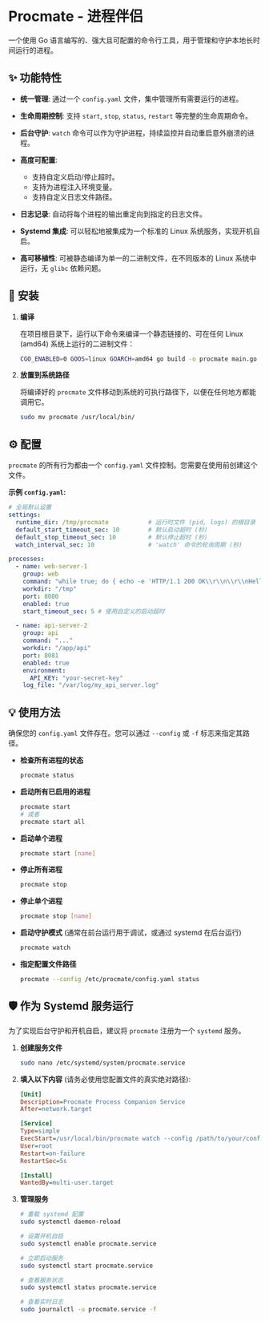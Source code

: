 # Procmate - 进程伴侣

一个使用 Go 语言编写的、强大且可配置的命令行工具，用于管理和守护本地长时间运行的进程。

## ✨ 功能特性

* **统一管理**: 通过一个 `config.yaml` 文件，集中管理所有需要运行的进程。
* **生命周期控制**: 支持 `start`, `stop`, `status`, `restart` 等完整的生命周期命令。
* **后台守护**: `watch` 命令可以作为守护进程，持续监控并自动重启意外崩溃的进程。
* **高度可配置**:

  * 支持自定义启动/停止超时。
  * 支持为进程注入环境变量。
  * 支持自定义日志文件路径。
* **日志记录**: 自动将每个进程的输出重定向到指定的日志文件。
* **Systemd 集成**: 可以轻松地被集成为一个标准的 Linux 系统服务，实现开机自启。
* **高可移植性**: 可被静态编译为单一的二进制文件，在不同版本的 Linux 系统中运行，无 `glibc` 依赖问题。

## 🚀 安装

1. **编译**

   在项目根目录下，运行以下命令来编译一个静态链接的、可在任何 Linux (amd64) 系统上运行的二进制文件：

   ```bash
   CGO_ENABLED=0 GOOS=linux GOARCH=amd64 go build -o procmate main.go
   ```

2. **放置到系统路径**

   将编译好的 `procmate` 文件移动到系统的可执行路径下，以便在任何地方都能调用它。

   ```bash
   sudo mv procmate /usr/local/bin/
   ```

## ⚙️ 配置

`procmate` 的所有行为都由一个 `config.yaml` 文件控制。您需要在使用前创建这个文件。

**示例 `config.yaml`:**

```yaml
# 全局默认设置
settings:
  runtime_dir: /tmp/procmate           # 运行时文件 (pid, logs) 的根目录
  default_start_timeout_sec: 10        # 默认启动超时 (秒)
  default_stop_timeout_sec: 10         # 默认停止超时 (秒)
  watch_interval_sec: 10               # 'watch' 命令的轮询周期 (秒)

processes:
  - name: web-server-1
    group: web
    command: "while true; do { echo -e 'HTTP/1.1 200 OK\\r\\n\\r\\nHello'; } | nc -l -p 8080; done"
    workdir: "/tmp"
    port: 8080
    enabled: true
    start_timeout_sec: 5 # 使用自定义的启动超时

  - name: api-server-2
    group: api
    command: "..."
    workdir: "/app/api"
    port: 8081
    enabled: true
    environment:
      API_KEY: "your-secret-key"
    log_file: "/var/log/my_api_server.log"
```

## 💡 使用方法

确保您的 `config.yaml` 文件存在。您可以通过 `--config` 或 `-f` 标志来指定其路径。

* **检查所有进程的状态**

  ```bash
  procmate status
  ```

* **启动所有已启用的进程**

  ```bash
  procmate start
  # 或者
  procmate start all
  ```

* **启动单个进程**

  ```bash
  procmate start [name]
  ```

* **停止所有进程**

  ```bash
  procmate stop
  ```

* **停止单个进程**

  ```bash
  procmate stop [name]
  ```

* **启动守护模式** (通常在前台运行用于调试，或通过 systemd 在后台运行)

  ```bash
  procmate watch
  ```

* **指定配置文件路径**

  ```bash
  procmate --config /etc/procmate/config.yaml status
  ```

## 🛡️ 作为 Systemd 服务运行

为了实现后台守护和开机自启，建议将 `procmate` 注册为一个 `systemd` 服务。

1. **创建服务文件**

   ```bash
   sudo nano /etc/systemd/system/procmate.service
   ```

2. **填入以下内容** (请务必使用您配置文件的真实绝对路径):

   ```ini
   [Unit]
   Description=Procmate Process Companion Service
   After=network.target

   [Service]
   Type=simple
   ExecStart=/usr/local/bin/procmate watch --config /path/to/your/config.yaml
   User=root
   Restart=on-failure
   RestartSec=5s

   [Install]
   WantedBy=multi-user.target
   ```

3. **管理服务**

   ```bash
   # 重载 systemd 配置
   sudo systemctl daemon-reload
   
   # 设置开机自启
   sudo systemctl enable procmate.service
   
   # 立即启动服务
   sudo systemctl start procmate.service
   
   # 查看服务状态
   sudo systemctl status procmate.service
   
   # 查看实时日志
   sudo journalctl -u procmate.service -f
   ```


